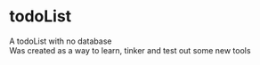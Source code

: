 # todoList
A todoList with no database <br>
Was created as a way to learn, tinker and test out some new tools
